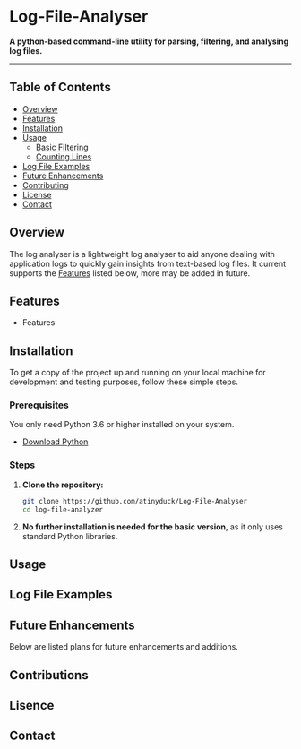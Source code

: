 # Log-File-Analyser

**A python-based command-line utility for parsing, filtering, and analysing log files.**

---

## Table of Contents

* [Overview](#overview)
* [Features](#features)
* [Installation](#installation)
* [Usage](#usage)
    * [Basic Filtering](#basic-filtering)
    * [Counting Lines](#counting-lines)
* [Log File Examples](#log-file-examples)
* [Future Enhancements](#future-enhancements)
* [Contributing](#contributing)
* [License](#license)
* [Contact](#contact)

## Overview

The log analyser is a lightweight log analyser to aid anyone dealing with application logs to quickly gain insights from text-based log files. It current supports the [Features](#features) listed below, more may be added in future.

## Features

* Features

## Installation

To get a copy of the project up and running on your local machine for development and testing purposes, follow these simple steps.

### Prerequisites

You only need Python 3.6 or higher installed on your system.

* [Download Python](https://www.python.org/downloads/)

### Steps

1.  **Clone the repository:**
    ```bash
    git clone https://github.com/atinyduck/Log-File-Analyser
    cd log-file-analyzer
    ```

2.  **No further installation is needed for the basic version**, as it only uses standard Python libraries.

## Usage

## Log File Examples

## Future Enhancements 

Below are listed plans for future enhancements and additions.

## Contributions

## Lisence

## Contact



